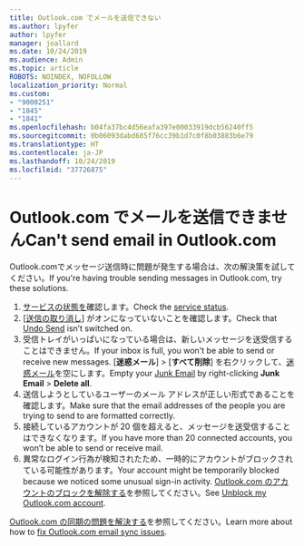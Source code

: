 ```yaml
---
title: Outlook.com でメールを送信できない
ms.author: lpyfer
author: lpyfer
manager: joallard
ms.date: 10/24/2019
ms.audience: Admin
ms.topic: article
ROBOTS: NOINDEX, NOFOLLOW
localization_priority: Normal
ms.custom:
- "9000251"
- "1845"
- "1841"
ms.openlocfilehash: b04fa37bc4d56eafa397e00033919dcb56240ff5
ms.sourcegitcommit: 0b06093dabd685f76cc39b1d7c0f8b03883b6e79
ms.translationtype: HT
ms.contentlocale: ja-JP
ms.lasthandoff: 10/24/2019
ms.locfileid: "37726875"
---
```

# <a name="unable-to-send-email-in-outlookcom"></a><span data-ttu-id="16ac8-102">Outlook.com でメールを送信できません</span><span class="sxs-lookup"><span data-stu-id="16ac8-102">Can't send email in Outlook.com</span></span>

<span data-ttu-id="16ac8-103">Outlook.comでメッセージ送信時に問題が発生する場合は、次の解決策を試してください。</span><span class="sxs-lookup"><span data-stu-id="16ac8-103">If you're having trouble sending messages in Outlook.com, try these solutions.</span></span>

1. <span data-ttu-id="16ac8-104">[サービスの状態を](https://go.microsoft.com/fwlink/p/?linkid=837482)確認します。</span><span class="sxs-lookup"><span data-stu-id="16ac8-104">Check the [service status](https://go.microsoft.com/fwlink/p/?linkid=837482).</span></span> 
2. <span data-ttu-id="16ac8-105">[[送信の取り消し](https://outlook.live.com/mail/options/mail/messageContent/undoSend)] がオンになっていないことを確認します。</span><span class="sxs-lookup"><span data-stu-id="16ac8-105">Check that [Undo Send](https://outlook.live.com/mail/options/mail/messageContent/undoSend) isn’t switched on.</span></span>
3. <span data-ttu-id="16ac8-106">受信トレイがいっぱいになっている場合は、新しいメッセージを送受信することはできません。</span><span class="sxs-lookup"><span data-stu-id="16ac8-106">If your inbox is full, you won't be able to send or receive new messages.</span></span> <span data-ttu-id="16ac8-107">[**迷惑メール**] > [**すべて削除**] を右クリックして、[迷惑メール](https://outlook.live.com/mail/junkemail)を空にします。</span><span class="sxs-lookup"><span data-stu-id="16ac8-107">Empty your [Junk Email](https://outlook.live.com/mail/junkemail) by right-clicking **Junk Email** > **Delete all**.</span></span>
4. <span data-ttu-id="16ac8-108">送信しようとしているユーザーのメール アドレスが正しい形式であることを確認します。</span><span class="sxs-lookup"><span data-stu-id="16ac8-108">Make sure that the email addresses of the people you are trying to send to are formatted correctly.</span></span>
5. <span data-ttu-id="16ac8-109">接続しているアカウントが 20 個を超えると、メッセージを送受信することはできなくなります。</span><span class="sxs-lookup"><span data-stu-id="16ac8-109">If you have more than 20 connected accounts, you won’t be able to send or receive mail.</span></span>
6. <span data-ttu-id="16ac8-110">異常なログイン行為が検知されたため、一時的にアカウントがブロックされている可能性があります。</span><span class="sxs-lookup"><span data-stu-id="16ac8-110">Your account might be temporarily blocked because we noticed some unusual sign-in activity.</span></span> <span data-ttu-id="16ac8-111">[Outlook.com のアカウントのブロックを解除する](https://support.office.com/article/f4ad2701-d166-4d8b-8a6a-9af2a1f8a4c4)を参照してください。</span><span class="sxs-lookup"><span data-stu-id="16ac8-111">See [Unblock my Outlook.com account](https://support.office.com/article/f4ad2701-d166-4d8b-8a6a-9af2a1f8a4c4).</span></span>

<span data-ttu-id="16ac8-112">[Outlook.com の同期の問題を解決する](https://support.office.com/article/d39e3341-8d79-4bf1-b3c7-ded602233642)を参照してください。</span><span class="sxs-lookup"><span data-stu-id="16ac8-112">Learn more about how to [fix Outlook.com email sync issues](https://support.office.com/article/d39e3341-8d79-4bf1-b3c7-ded602233642).</span></span>
